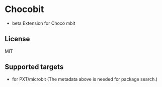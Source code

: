# Chocobit
 - beta 
Extension for Choco mbit    
 ## License
 MIT
 ## Supported targets
 * for PXT/microbit
(The metadata above is needed for package search.)
